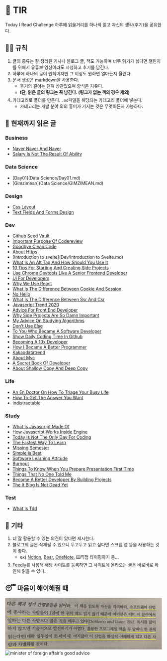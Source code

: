 # 📖 TIR
Today I Read Challenge
하루에 읽을거리를 하나씩 읽고 자신의 생각(후기)을 공유한다.   

## 👩‍⚖️ 규칙  

1. 글의 종류는 잘 정리된 기사나 블로그 글, 책도 가능하며 너무 읽기가 싫다면 챌린지를 위해서 유튜브 영상이라도 시청하고 후기를 남긴다. 
2. 하루에 하나의 글이 원칙이지만 그 이상도 원하면 얼마든지 올린다. 
3. 문서 생성은 [markdown](https://gist.github.com/ihoneymon/652be052a0727ad59601)을 사용한다.   
    - 후기의 길이는 전혀 상관없으며 양식은 자유다.  
    - **❗단, 읽은 글의 링크는 꼭 남긴다. (링크가 없는 책의 경우 제외)** 
4. 카테고리로 폴더를 만든다. `.md`파일을 해당되는 카테고리 폴더에 넣는다.   
    - 카테고리는 개발 분야 외의 흥미가 가지는 것은 무엇이든지 가능하다.   

## 📰 현재까지 읽은 글  
### Business

- [Naver Naver And Naver](Business/naver-naver-and-naver.md)
- [Salary Is Not The Result Of Ability](Business/Salary-is-not-the-result-of-ability..md)

### Data Science

- [Day01](Data Science/Day01.md)
- [Gimzimean](Data Science/GIMZIMEAN.md)

### Design

- [Css Layout](Design/css-layout.md)
- [Text Fields And Forms Design](Design/text-fields-and-forms-design.md)

### Dev

- [Github Seed Vault](Dev/github-seed-vault.md)
- [Important Purpose Of Codereview](Dev/important-purpose-of-codereview.md)
- [Goodbye Clean Code](Dev/goodbye-clean-code.md)
- [About Https](Dev/about-https.md)
- [Introduction to svelte](Dev/Introduction to Svelte.md)
- [What Is An Alt Tag And How Should You Use It](Dev/what-is-an-alt-tag-and-how-should-you-use-it.md)
- [10 Tips For Starting And Creating Side Projects](Dev/10-tips-for-starting-and-creating-side-projects.md)
- [Use Chrome Devtools Like A Senior Frontend Developer](Dev/use-chrome-devTools-like-a-senior-frontend-developer.md)
- [Ui For Developers](Dev/ui-for-developers.md)
- [Why We Use React](Dev/why-we-use-react.md)
- [What Is The Difference Between Cookie And Session](Dev/what-is-the-difference-between-cookie-and-session.md)
- [No Hello](Dev/no-hello.md)
- [What Is The Difference Between Ssr And Csr](Dev/what-is-the-difference-between-SSR-and-CSR.md)
- [Javascript Trend 2020](Dev/javascript-trend-2020.md)
- [Advice For Front End Developer](Dev/advice-for-front-end-developer.md)
- [Why Side Projects Are So Damn Important](Dev/why-side-projects-are-so-damn-important.md)
- [My Advice On Studying Algorithms](Dev/my-advice-on-studying-algorithms.md)
- [Don't Use Else](Dev/don't-use-else.md)
- [To You Who Became A Software Developer](Dev/to-you-who-became-a-software-developer.md)
- [Show Daily Coding Time In Github](Dev/show-daily-coding-time-in-github.md)
- [Becoming A 10x Developer](Dev/becoming-a-10x-developer.md)
- [How I Became A Better Programmer](Dev/how-i-became-a-better-programmer.md)
- [Kakaodatatrend](Dev/kakaodatatrend.md)
- [About Mvc](Dev/about-mvc.md)
- [A Secret Book Of Developer](Dev/a-secret-book-of-developer.md)
- [About Shallow Copy And Deep Copy](Dev/about-shallow-copy-and-deep-copy.md)

### Life

- [An En Doctor On How To Triage Your Busy Life](Life/an-en-doctor-on-how-to-triage-your-busy-life.md)
- [How To Get The Answer You Want](Life/how-to-get-the-answer-you-want.md)
- [Indistractable](Life/indistractable.md)

### Study

- [What Is Javascript Made Of](Study/what-is-javascript-made-of.md)
- [How Javascript Works Inside Engine](Study/how-javascript-works-inside-engine.md)
- [Today Is Not The Only Day For Coding](Study/today-is-not-the-only-day-for-coding.md)
- [The Fastest Way To Learn](Study/the-fastest-way-to-learn.md)
- [Missing Semester](Study/missing-semester.md)
- [Simple Is Best](Study/simple-is-best.md)
- [Software Learning Attitude](Study/software-learning-attitude.md)
- [Burnout](Study/burnout.md)
- [Things To Know When You Prepare Presentation First Time](Study/things-to-know-when-you-prepare-presentation-first-time.md)
- [Things That No One Told Me](Study/things-that-no-one-told-me.md)
- [Become A Better Developer By Building Projects](Study/become-a-better-developer-by-building-projects.md)
- [The It Blog Is Not Dead Yet](Study/the-IT-blog-is-not-dead-yet.md)

### Test

- [What Is Tdd](Test/what-is-TDD.md)

## 💬 기타  
1. 더 잘 활용할 수 있는 의견이 있다면 제시한다.  
2. 블로그의 글은 삭제될 수 있으니 두고두고 읽고 싶다면 스크랩 앱 등을 사용하는 것이 좋다.  
    - ex) [Notion](https://www.notion.so/), [Bear](https://bear.app/), [OneNote](https://www.onenote.com/), ⌨️직접 타이핑하기 등...
3. [Feedly](https://feedly.com/)를 사용해 해당 사이트를 등록하면 그 사이트에 올라오는 글은 바로바로 확인해 읽을 수 있다.   


## 😴 마음이 해이해질 때 

![code-complete2](img/IMG_7770.jpg)
![minister of foreign affair's good advice](img/kang.png)
